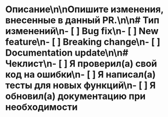 # Описание\n\nОпишите изменения, внесенные в данный PR.\n\n# Тип изменений\n- [ ] Bug fix\n- [ ] New feature\n- [ ] Breaking change\n- [ ] Documentation update\n\n# Чеклист\n- [ ] Я проверил(а) свой код на ошибки\n- [ ] Я написал(а) тесты для новых функций\n- [ ] Я обновил(а) документацию при необходимости
